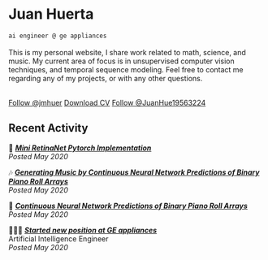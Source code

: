 # Juan Huerta 

<!-- Place this tag in your head or just before your close body tag. -->
<script async defer src="https://buttons.github.io/buttons.js"></script>

`ai engineer @ ge appliances`
<br>
<br>
This is my personal website, I share work related to math, science, and music. My current area of focus is in unsupervised computer vision techniques, and temporal sequence modeling. Feel free to contact me regarding any of my projects, or with any other questions.
<br>
<br>

<a class="github-button" href="https://github.com/jmhuer">Follow @jmhuer</a>
<a class="github-button" href="https://github.com/jmhuer/jmhuer.github.io/raw/master/latex-resume/juan-resume/resume.pdf" data-icon="octicon-download" aria-label="Download ntkme/github-buttons on GitHub">Download CV</a>
<a href="https://twitter.com/JuanHue19563224?ref_src=twsrc%5Etfw" class="twitter-follow-button" data-show-screen-name="false" data-show-count="false">Follow @JuanHue19563224</a><script async src="https://platform.twitter.com/widgets.js" charset="utf-8"></script>

## Recent Activity

👀 **[*Mini RetinaNet Pytorch Implementation*](https://jmhuer.github.io/data-science-blog/mini_book/_build/html/docs/computer-vision/object-detection.html)**
<br>
*Posted May 2020*


🎶 **[*Generating Music by Continuous Neural Network Predictions of Binary Piano Roll Arrays*](https://jmhuer.github.io/data-science-blog/mini_book/_build/html/docs/index.html)**
<br>
*Posted May 2020*

🎲 **[*Continuous Neural Network Predictions of Binary Piano Roll Arrays*](https://jmhuer.github.io/data-science-blog/mini_book/_build/html/docs/index.html)**
<br>
*Posted May 2020*

👨🏾‍💻 **[*Started new position at GE appliances*](https://jmhuer.github.io/mini_book/_build/html/docs/timeline.html#id3)**
<br>
Artificial Intelligence Engineer
<br>
*Posted May 2020*
<br>

<!-- [📚  . . . ](https://jmhuer.github.io/data-science-blog/mini_book/_build/html/docs/index.html)-->





<!--Education-->
<!------------->
<!--**M.S in Computer Science - The University of Texas at Austin** (2019-present)-->
<!--- Thesis: - Undecided-->
<!--- Selected coursework:  Machine Learning, Deep Learning, Optimization, Natural Language Processing-->

<!--**B.S in Applied Mathematics - Columbia University in the city of New York** (2016-2018)-->
<!--- Senior Research:  Generating Music by Continuous Neural Network Predictions of Binary Arrays-->
<!--- Selected coursework:  Evolutionary Algorithms, Statistical Inference, Quantum Mechanics, Advanced Topics in Music-->

<!--**B.S in Physics, Music (Double Major) - St. Lawrence University** (2013-2016)-->

<!--- Sigma Pi Sigma Honor Society - Pi Mu Epsilon Honor Society - Quantitative Club-->


<!--Work Experience-->
<!------------->
<!--**Artificial Intelligence Engineer** (July 2019 - Present)  -->
<!--GE Appliances, a Haier Company-->

<!--- Responsible for researching and implementing artificial intelligence technologies to be used in product areas including refrigeration,washer systems, cooking products, service, and small appliance:-->
<!--- Lead AI Engineer developing Application for kitchenhub (andorid8.1) to detect food ingrdients in kitchen counter at CES2020-->
<!--- Lead AI Engineer in incorporating camera in washer/camera fabric detection product cafe brand model3131321-->
<!--- Other projects include: refrigeration camera module, kitchen hub food recognition, anomaly detection for servicing appliances-->

<!--**Contractor - Software Engineer / Machine Learning** (March 2019 - July 2019)  -->
<!--Modis-->

<!--- Developed quick prototypes as requested by the product lines at GE Appliances. Implemented a variety of machine learning projects involving embedded systems, small appliances, mobile applications, and IoT solutions.-->

<!--Awarded Patents-->
<!---------->
<!--**System and Method for Using Sound to Monitor the Operation of a Dryer Appliance**(2019)-->

<!--- involving embedded systems, small appliances, mobile applications, and IoT solutions.-->

<!--**System and Method for Using Sound to Monitor the Operation of a Dryer Appliance**(2019)-->

<!--- involving embedded systems, small appliances, mobile applications, and IoT solutions.-->

<!--Skills-->
<!---------->
<!--**Programming:** Python, SQL, C, C++, java, git-->

<!--**Python SciPy Tools:** Pytorch, Tensorflow, Caffe, Pandas, Scikit-learn-->

<!--Awards-->
<!---------->
<!--- **Sterling Prize Fellowship**, Yale University (2013). Awarded to 30 out of 10,500 applicants.-->
<!--- **IU Founders Scholar**, Indiana University (2012)-->
<!--- **Baccalaureate with Highest Distinction**, Indiana University (2012). Granted to 5 students out of 498 in the class.-->


